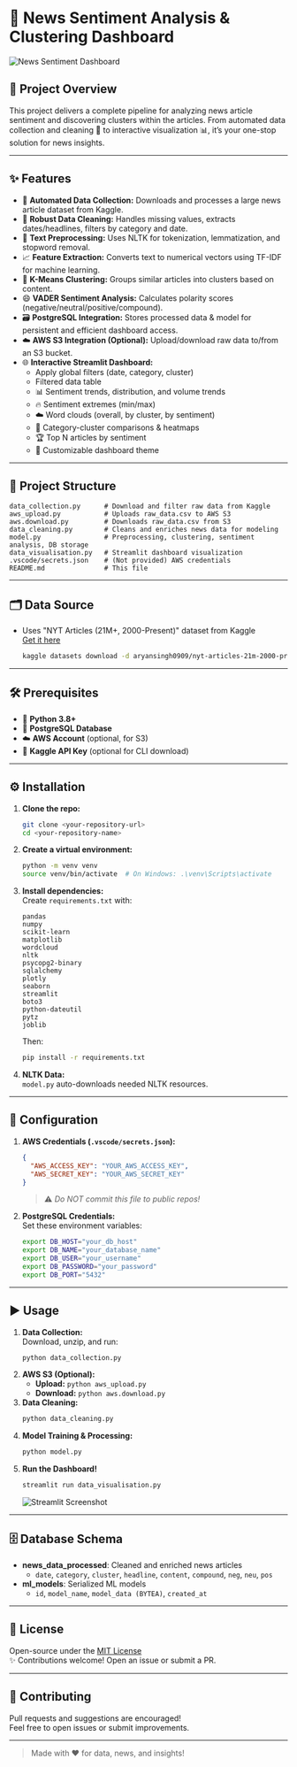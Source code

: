 # 📰 News Sentiment Analysis & Clustering Dashboard

![News Sentiment Dashboard](https://user-images.githubusercontent.com/123456789/your-dashboard-image.png)

## 🚀 Project Overview

This project delivers a complete pipeline for analyzing news article sentiment and discovering clusters within the articles. From automated data collection and cleaning 🧹 to interactive visualization 📊, it’s your one-stop solution for news insights.

---

## ✨ Features

- 🤖 **Automated Data Collection:** Downloads and processes a large news article dataset from Kaggle.
- 🧼 **Robust Data Cleaning:** Handles missing values, extracts dates/headlines, filters by category and date.
- 📝 **Text Preprocessing:** Uses NLTK for tokenization, lemmatization, and stopword removal.
- 📈 **Feature Extraction:** Converts text to numerical vectors using TF-IDF for machine learning.
- 🔎 **K-Means Clustering:** Groups similar articles into clusters based on content.
- 😄 **VADER Sentiment Analysis:** Calculates polarity scores (negative/neutral/positive/compound).
- 🗃️ **PostgreSQL Integration:** Stores processed data & model for persistent and efficient dashboard access.
- ☁️ **AWS S3 Integration (Optional):** Upload/download raw data to/from an S3 bucket.
- 🌐 **Interactive Streamlit Dashboard:** 
  - Apply global filters (date, category, cluster)
  - Filtered data table
  - 📊 Sentiment trends, distribution, and volume trends
  - 🔥 Sentiment extremes (min/max)
  - ☁️ Word clouds (overall, by cluster, by sentiment)
  - 🧊 Category-cluster comparisons & heatmaps
  - 🏆 Top N articles by sentiment
  - 🎨 Customizable dashboard theme

---

## 📁 Project Structure

```
data_collection.py      # Download and filter raw data from Kaggle
aws_upload.py           # Uploads raw_data.csv to AWS S3
aws.download.py         # Downloads raw_data.csv from S3
data_cleaning.py        # Cleans and enriches news data for modeling
model.py                # Preprocessing, clustering, sentiment analysis, DB storage
data_visualisation.py   # Streamlit dashboard visualization
.vscode/secrets.json    # (Not provided) AWS credentials
README.md               # This file
```

---

## 🗂️ Data Source

- Uses "NYT Articles (21M+, 2000-Present)" dataset from Kaggle  
  [Get it here](https://www.kaggle.com/datasets/aryansingh0909/nyt-articles-21m-2000-present)  
  ```bash
  kaggle datasets download -d aryansingh0909/nyt-articles-21m-2000-present
  ```

---

## 🛠️ Prerequisites

- 🐍 **Python 3.8+**
- 🐘 **PostgreSQL Database**
- ☁️ **AWS Account** (optional, for S3)
- 🔑 **Kaggle API Key** (optional for CLI download)

---

## ⚙️ Installation

1. **Clone the repo:**
    ```bash
    git clone <your-repository-url>
    cd <your-repository-name>
    ```

2. **Create a virtual environment:**
    ```bash
    python -m venv venv
    source venv/bin/activate  # On Windows: .\venv\Scripts\activate
    ```

3. **Install dependencies:**  
   Create `requirements.txt` with:
    ```
    pandas
    numpy
    scikit-learn
    matplotlib
    wordcloud
    nltk
    psycopg2-binary
    sqlalchemy
    plotly
    seaborn
    streamlit
    boto3
    python-dateutil
    pytz
    joblib
    ```
    Then:
    ```bash
    pip install -r requirements.txt
    ```

4. **NLTK Data:**  
   `model.py` auto-downloads needed NLTK resources.

---

## 🔐 Configuration

1. **AWS Credentials (`.vscode/secrets.json`):**
    ```json
    {
      "AWS_ACCESS_KEY": "YOUR_AWS_ACCESS_KEY",
      "AWS_SECRET_KEY": "YOUR_AWS_SECRET_KEY"
    }
    ```
    > ⚠️ *Do NOT commit this file to public repos!*

2. **PostgreSQL Credentials:**  
   Set these environment variables:
    ```bash
    export DB_HOST="your_db_host"
    export DB_NAME="your_database_name"
    export DB_USER="your_username"
    export DB_PASSWORD="your_password"
    export DB_PORT="5432"
    ```

---

## ▶️ Usage

1. **Data Collection:**  
    Download, unzip, and run:
    ```bash
    python data_collection.py
    ```
2. **AWS S3 (Optional):**
    - **Upload:** `python aws_upload.py`
    - **Download:** `python aws.download.py`
3. **Data Cleaning:**  
    ```bash
    python data_cleaning.py
    ```
4. **Model Training & Processing:**  
    ```bash
    python model.py
    ```
5. **Run the Dashboard!**  
    ```bash
    streamlit run data_visualisation.py
    ```
    ![Streamlit Screenshot](https://user-images.githubusercontent.com/123456789/your-screenshot-image.png)

---

## 🗄️ Database Schema

- **news_data_processed**: Cleaned and enriched news articles  
  - `date`, `category`, `cluster`, `headline`, `content`, `compound`, `neg`, `neu`, `pos`
- **ml_models**: Serialized ML models  
  - `id`, `model_name`, `model_data (BYTEA)`, `created_at`

---

## 📃 License

Open-source under the [MIT License](LICENSE.md)  
✨ Contributions welcome! Open an issue or submit a PR.

---

## 🙌 Contributing

Pull requests and suggestions are encouraged!  
Feel free to open issues or submit improvements.

---

> Made with ❤️ for data, news, and insights!
